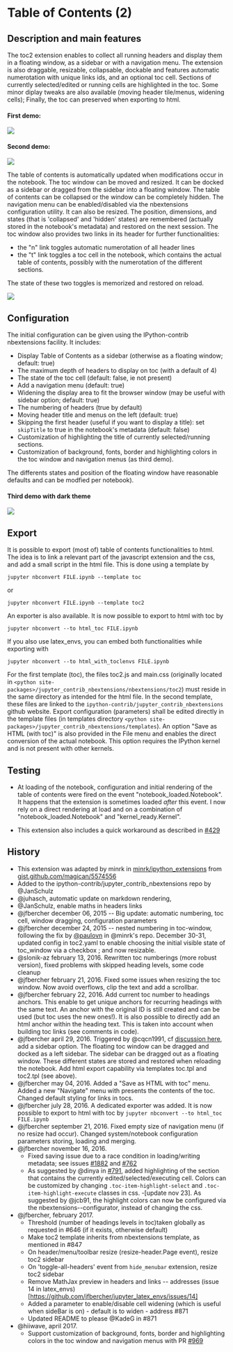 # Table of Contents (2)

## Description and main features

The toc2 extension enables to collect all running headers and display them in a floating window, as a sidebar or with a navigation menu. The extension is also draggable, resizable, collapsable, dockable and features automatic numerotation with unique links ids, and an optional toc cell. Sections of currently selected/edited or running cells are highlighted in the toc. Some minor diplay tweaks are also available (moving header tile/menus, widening cells); Finally, the toc can preserved when exporting to html.

#### First demo:
![](demo.gif)

#### Second demo:
![](demo2.gif)

The table of contents is automatically updated when modifications occur in the notebook. The toc window can be moved and resized. It can be docked as a sidebar or dragged from the sidebar into a floating window. The table of contents can be collapsed or the window can be completely hidden. The navigation menu can be enabled/disabled via the nbextensions configuration utility. It can also be resized. The position, dimensions, and states (that is 'collapsed' and 'hidden' states) are remembered (actually stored in the notebook's metadata) and restored on the next session. The toc window also provides two links in its header for further functionalities:

- the "n" link toggles automatic numerotation of all header lines
- the "t" link toggles a toc cell in the notebook, which contains the actual table of contents, possibly with the numerotation of the different sections. 

The state of these two toggles is memorized and restored on reload. 

![](image.png) 

## Configuration
The initial configuration can be given using the IPython-contrib nbextensions facility. It includes:

- Display Table of Contents as a sidebar (otherwise as a floating window; default: true) 
- The maximum depth of headers to display on toc (with a default of 4)
- The state of the toc cell (default: false, ie not present)
- Add a navigation menu (default: true)
- Widening the display area to fit the browser window (may be useful with sidebar option; default: true)    
- The numbering of headers (true by default)
- Moving header title and menus on the left (default: true)
- Skipping the first header (useful if you want to display a title): set `skipTitle` to true in the notebook's metadata (default: false)
- Customization of highlighting the title of currently selected/running sections.  
- Customization of background, fonts, border and highlighting colors in the toc window and navigation menus (as third demo).

The differents states and position of the floating window have reasonable defaults and can be modfied per notebook). 

#### Third demo with dark theme
![](demo_dark.png) 

## Export
It is possible to export (most of) table of contents functionalities to html. The idea is to link a relevant part of the javascript
extension and the css, and add a small script in the html file. This is done using a template by
```
jupyter nbconvert FILE.ipynb --template toc
```
or 
```
jupyter nbconvert FILE.ipynb --template toc2
```
An exporter is also available. It is now possible to export to html with toc by 
```
jupyter nbconvert --to html_toc FILE.ipynb 
```
If you also use latex_envs, you can embed both functionalities while exporting with 
```
jupyter nbconvert --to html_with_toclenvs FILE.ipynb 
```

For the first template (toc), the files toc2.js and main.css (originally located in `<python site-packages>/jupyter_contrib_nbextensions/nbextensions/toc2`)
must reside in the same directory as intended for the html file.
In the second template, these files are linked to the
`ipython-contrib/jupyter_contrib_nbextensions` github website.
Export configuration (parameters) shall be edited directly in the template
files (in templates directory `<python site-packages>/jupyter_contrib_nbextensions/templates`).
An option "Save as HTML (with toc)" is also provided in the File menu and
enables the direct conversion of the actual notebook.
This option requires the IPython kernel and is not present with other kernels.

 
## Testing 
- At loading of the notebook, configuration and initial rendering of the table of contents were fired on the event "notebook_loaded.Notebook". It happens that the extension is sometimes loaded *after* this event. I now rely  on a direct rendering at load and on a combination of  "notebook_loaded.Notebook" and "kernel_ready.Kernel". 

- This extension also includes a quick workaround as described in [#429](https://github.com/ipython-contrib/jupyter_contrib_nbextensions/pull/429)

## History

- This extension was adapted by minrk in [minrk/ipython_extensions](https://github.com/minrk/ipython_extensions)
  from [gist.github.com/magican/5574556](https://gist.github.com/magican/5574556)
- Added to the ipython-contrib/jupyter_contrib_nbextensions repo by @JanSchulz
- @juhasch, automatic update on markdown rendering, 
- @JanSchulz, enable maths in headers links
- @jfbercher december 06, 2015 -- Big update: automatic numbering, toc cell, window dragging, configuration parameters
- @jfbercher december 24, 2015 -- nested numbering in toc-window, following the fix by [@paulovn](https://github.com/minrk/ipython_extensions/pull/53) in @minrk's repo. December 30-31, updated config in toc2.yaml to enable choosing the initial visible state of toc_window via a checkbox ; and now resizable. 
- @slonik-az february 13, 2016. Rewritten toc numberings (more robust version), fixed problems with skipped heading levels, some code cleanup
- @jfbercher february 21, 2016. Fixed some issues when resizing the toc window. Now avoid overflows, clip the text and add a scrollbar. 
- @jfbercher february 22, 2016. Add current toc number to headings anchors. This enable to get unique anchors for recurring headings with the same text. An anchor with the original ID is still created and can be used (but toc uses the new ones!). It is also possible to directly add an html anchor within the heading text. This is taken into account when building toc links (see comments in code). 
- @jfbercher april 29, 2016. Triggered by @cqcn1991, cf [discussion here](https://github.com/ipython-contrib/jupyter_contrib_nbextensions/issues/532),  add a sidebar option. The floating toc window can be dragged and docked as a left sidebar. The sidebar can be dragged out as a floating window. These different states are stored and restored when reloading the notebook. Add html export capability via templates toc.tpl and toc2.tpl (see above).
- @jfbercher may 04, 2016. Added a "Save as HTML with toc" menu. Added a new "Navigate" menu with presents the contents of the toc. Changed default styling for links in tocs. 
- @jfbercher july 28, 2016. A dedicated exporter was added.  It is now possible to export to html with toc by  `jupyter nbconvert --to html_toc FILE.ipynb`
- @jfbercher september 21, 2016. Fixed empty size of navigation menu (if no resize had occur). Changed system/notebook configuration parameters storing, loading and merging.
- @jfbercher november 16, 2016. 
     - Fixed saving issue due to a race condition in loading/writing metadata; see issues [#1882](https://github.com/jupyter/notebook/issues/1882#issuecomment-260671282) and [#762](https://github.com/ipython-contrib/jupyter_contrib_nbextensions/issues/762)
     - As suggested by @dinya in [#791](https://github.com/ipython-contrib/jupyter_contrib_nbextensions/issues/791), added highlighting of the section that contains the currently edited/selected/executing cell. Colors can be customized by changing `.toc-item-highlight-select` and `.toc-item-highlight-execute` classes in css. 
     -[update nov 23]. As suggested by @jcb91, the highlight colors can now be configured via the nbextensions--configurator, instead of changing the css.  
- @jfbercher, february 2017.
     - Threshold (number of headings levels in toc)taken globally as requested in #646 (if it exists, otherwise default)
     - Make toc2 template inherits from nbextensions template, as mentioned in #847
     - On header/menu/toolbar resize (resize-header.Page event), resize toc2 sidebar  
     - On 'toggle-all-headers' event from `hide_menubar` extension, resize toc2 sidebar
     - Remove MathJax preview in headers and links -- addresses (issue 14 in latex_envs)[https://github.com/jfbercher/jupyter_latex_envs/issues/14]
     - Added a parameter to enable/disable cell widening (which is useful when sideBar is on) - default is to widen - address #871
     - Updated README to please @KadeG in #871
- @hiiwave, april 2017.
     - Support customization of background, fonts, border and highlighting colors in the toc window and navigation menus with PR [#969](https://github.com/ipython-contrib/jupyter_contrib_nbextensions/pull/969)
